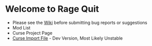 # Welcome to Rage Quit

* Please see the [Wiki] before submitting bug reports or suggestions
* Mod List
* Curse Project Page
* [Curse Import File] - Dev Version, Most Likely Unstable



[Wiki]: https://github.com/MyM-ModpackTeam/RageQuit/wiki
[Mod List]: Forthcomming
[Curse Project Page]: Forthcomming
[Curse Import File]: https://github.com/MyM-ModpackTeam/RageQuit/raw/master/CurseDevImport/Rage%20Quit-b.zip
